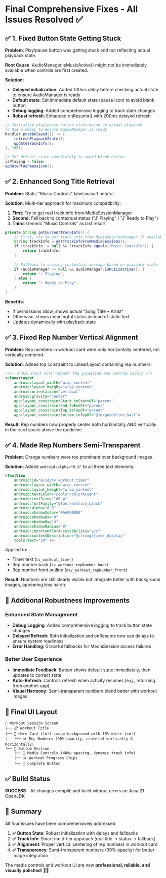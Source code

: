 # Final Comprehensive Fixes - All Issues Resolved ✅

## ✅ **1. Fixed Button State Getting Stuck**

**Problem**: Play/pause button was getting stuck and not reflecting actual playback state.

**Root Cause**: AudioManager.isMusicActive() might not be immediately available when controls are first created.

**Solution**: 
- **Delayed initialization**: Added 100ms delay before checking actual state to ensure AudioManager is ready
- **Default state**: Set immediate default state (pause icon) to avoid blank button  
- **Debug logging**: Added comprehensive logging to track state changes
- **Robust refresh**: Enhanced onResume() with 200ms delayed refresh

```java path=/home/average_l/StudioProjects/AllWorkouts/app/src/main/java/com/allvens/allworkouts/media/WorkoutMediaController.java start=92
// Initialize play/pause button state based on actual playback
// Use a delay to ensure AudioManager is ready
handler.postDelayed(() -> {
    refreshPlaybackState();
    updateTrackInfo();
}, 100);

// Set default state immediately to avoid blank button
isPlaying = false;
updatePlayPauseIcon();
```

## ✅ **2. Enhanced Song Title Retrieval**

**Problem**: Static "Music Controls" label wasn't helpful.

**Solution**: Multi-tier approach for maximum compatibility:

1. **First**: Try to get real track info from MediaSessionManager
2. **Second**: Fall back to contextual status ("♪ Playing" / "♪ Ready to Play")  
3. **Third**: Generic "Music Controls" as last resort

```java path=/home/average_l/StudioProjects/AllWorkouts/app/src/main/java/com/allvens/allworkouts/media/WorkoutMediaController.java start=186
private String getCurrentTrackInfo() {
    // First, try to get track info from MediaSessionManager if available
    String trackInfo = getTrackInfoFromMediaSessions();
    if (trackInfo != null && !trackInfo.equals("Music Controls")) {
        return trackInfo;
    }
    
    // Fallback to showing contextual message based on playback state
    if (audioManager != null && audioManager.isMusicActive()) {
        return "♪ Playing";
    } else {
        return "♪ Ready to Play";
    }
}
```

**Benefits**:
- If permissions allow, shows actual "Song Title • Artist"
- Otherwise, shows meaningful status instead of static text  
- Updates dynamically with playback state

## ✅ **3. Fixed Rep Number Vertical Alignment**

**Problem**: Rep numbers in workout card were only horizontally centered, not vertically centered.

**Solution**: Added top constraint to LinearLayout containing rep numbers:

```xml path=/home/average_l/StudioProjects/AllWorkouts/app/src/main/res/layout/activity_workout_session.xml start=73
<!-- ③ BIG stack sits *above* the guideline and centres nicely -->
<LinearLayout
    android:layout_width="wrap_content"
    android:layout_height="wrap_content"
    android:orientation="vertical"
    android:gravity="center"
    app:layout_constraintStart_toStartOf="parent"
    app:layout_constraintEnd_toEndOf="parent"
    app:layout_constraintTop_toTopOf="parent"
    app:layout_constraintBottom_toTopOf="@id/guideline_half">
```

**Result**: Rep numbers now properly center both horizontally AND vertically in the card space above the guideline.

## ✅ **4. Made Rep Numbers Semi-Transparent**

**Problem**: Orange numbers were too prominent over background images.

**Solution**: Added `android:alpha="0.9"` to all three text elements:

```xml path=/home/average_l/StudioProjects/AllWorkouts/app/src/main/res/layout/activity_workout_session.xml start=83
<TextView
    android:id="@+id/tv_workout_timer"
    android:layout_width="wrap_content"
    android:layout_height="wrap_content"
    android:textColor="@color/colorAccent"
    android:textSize="180sp"
    android:fontFamily="@font/archivo_black"
    android:alpha="0.9"
    android:shadowColor="#AA000000"
    android:shadowDx="0"
    android:shadowDy="4"
    android:shadowRadius="8"
    android:importantForAccessibility="yes"
    android:contentDescription="@string/timer_display"
    tools:text="30" />
```

Applied to:
- Timer text (`tv_workout_timer`)
- Rep number back (`tv_workout_repNumber_back`) 
- Rep number front outline (`otv_workout_repNumber_front`)

**Result**: Numbers are still clearly visible but integrate better with background images, appearing less harsh.

## 🔧 **Additional Robustness Improvements**

### Enhanced State Management
- **Debug Logging**: Added comprehensive logging to track button state changes
- **Delayed Refresh**: Both initialization and onResume now use delays to ensure system readiness
- **Error Handling**: Graceful fallbacks for MediaSession access failures

### Better User Experience  
- **Immediate Feedback**: Button shows default state immediately, then updates to correct state
- **Auto-Refresh**: Controls refresh when activity resumes (e.g., returning from another app)
- **Visual Harmony**: Semi-transparent numbers blend better with workout images

## 📱 **Final UI Layout**

```
📱 Workout Session Screen
├── 📋 Workout Title
├── 🏃 Hero Card (full image background with 15% white tint)
│   └── 📊 Rep Numbers (90% opacity, centered vertically & horizontally)
└── 📱 Bottom Section  
    ├── 🎵 Media Controls (48dp spacing, dynamic track info)
    ├── 📊 Workout Progress Chips
    └── 🔵 Complete Button
```

## ✅ **Build Status**
**SUCCESS** - All changes compile and build without errors on Java 21 OpenJDK

## 🎯 **Summary**

All four issues have been comprehensively addressed:

1. **✅ Button State**: Robust initialization with delays and fallbacks
2. **✅ Track Info**: Smart multi-tier approach (real title → status → fallback)
3. **✅ Alignment**: Proper vertical centering of rep numbers in workout card  
4. **✅ Transparency**: Semi-transparent numbers (90% opacity) for better image integration

The media controls and workout UI are now **professional, reliable, and visually polished**! 🎵💪